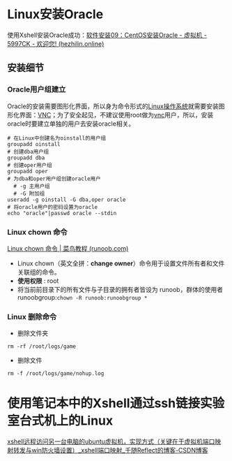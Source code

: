 # Linux安装Oracle


使用Xshell安装Oracle成功：[软件安装09：CentOS安装Oracle - 虚拟机 - 5997CK - 欢迎您! (hezhilin.online)](https://hezhilin.online/forum.php?mod=viewthread&tid=55&extra=)
## 安装细节
### Oracle用户组建立
Oracle的安装需要图形化界面，所以身为命令形式的[Linux操作系统](https://baike.baidu.com/item/Linux)就需要安装图形化界面：[VNC](https://baike.baidu.com/item/VNC/2906305?fr=aladdin)；为了安全起见，不建议使用root做为[vnc](https://so.csdn.net/so/search?q=vnc&spm=1001.2101.3001.7020)用户，所以，安装oracle时要建立单独的用户去安装oracle相关。
```Linux
# 在Linux中创建名为oinstall的用户组
groupadd oinstall
# 创建dba用户组
groupadd dba
# 创建oper用户组
groupadd oper
# 为dba和oper用户组创建oracle用户
  # -g 主用户组
  # -G 附加组
useradd -g oinstall -G dba,oper oracle
# 将oracle用户的密码设置为oracle
echo "oracle"|passwd oracle --stdin
```
### Linux chown 命令
[Linux chown 命令 | 菜鸟教程 (runoob.com)](https://www.runoob.com/linux/linux-comm-chown.html)
- Linux chown（英文全拼：**change owner**）命令用于设置文件所有者和文件关联组的命令。
- **使用权限** : root
- 将当前前目录下的所有文件与子目录的拥有者皆设为 runoob，群体的使用者 runoobgroup:```chown -R runoob:runoobgroup * ```
### Linux 删除命令
- 删除文件夹
```vim
rm -rf /root/logs/game
```
- 删除文件
```
rm -f /root/logs/game/nohup.log
```

# 使用笔记本中的Xshell通过ssh链接实验室台式机上的Linux
[xshell远程访问另一台电脑的ubuntu虚拟机，实现方式（关键在于虚拟机端口映射转发与win防火墙设置）_xshell端口映射_千随Reflect的博客-CSDN博客](https://blog.csdn.net/mountain_D_kyle/article/details/131012018?spm=1001.2101.3001.6650.1&utm_medium=distribute.pc_relevant.none-task-blog-2%7Edefault%7ECTRLIST%7ERate-1-131012018-blog-118150957.235%5Ev38%5Epc_relevant_anti_t3_base&depth_1-utm_source=distribute.pc_relevant.none-task-blog-2%7Edefault%7ECTRLIST%7ERate-1-131012018-blog-118150957.235%5Ev38%5Epc_relevant_anti_t3_base&utm_relevant_index=2)